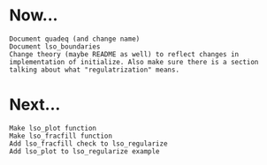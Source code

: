 Now...
======

    Document quadeq (and change name)
    Document lso_boundaries
    Change theory (maybe README as well) to reflect changes in implementation of initialize. Also make sure there is a section talking about what "regulatrization" means.

Next...
=======

    Make lso_plot function
    Make lso_fracfill function
    Add lso_fracfill check to lso_regularize
    Add lso_plot to lso_regularize example
